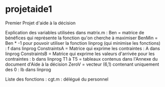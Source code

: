 projetaide1
===========

Premier Projet d'aide à la décision

Explication des variables utilisées dans matrix.m : 
Ben = matrice de bénéfices qui représente la fonction qu'on cherche à maximiser
BenMin = Ben * -1  pour pouvoir utiliser la fonction linprog (qui minimise les fonctions) : f dans linprog
ConstraintsA = Matrice qui exprime les contraintes : A dans linprog
ConstraintsB = Matrice qui exprime les valeurs d'arrivée pour les contraintes : b dans linprog
T1 à T5 = tableaux contenus dans l'Annexe du document d'Aide à la décision
ZeroV = vecteur (6,1) contenant uniquement des 0 : lb dans linprog

Liste des fonctions :
cgt.m : délégué du personnel